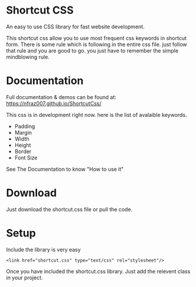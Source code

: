 # Shortcut CSS
An easy to use CSS library for fast website development.

This shortcut css allow you to use most frequent css keywords in shortcut form. There is some rule which is following in the entire css file. just follow that rule and you are good to go. you just have to remember the simple mindblowing rule.

# Documentation
Full documentation & demos can be found at: https://nfraz007.github.io/ShortcutCss/

This css is in development right now. here is the list of avalaible keywords.

* Padding
* Margin
* Width
* Height
* Border
* Font Size

See The Documentation to know "How to use it"

# Download
Just download the shortcut.css file or pull the code.

# Setup
Include the library is very easy

```
<link href="shortcut.css" type="text/css" rel="stylesheet"/>
```

Once you have included the shortcut.css library. Just add the relevent class in your project.